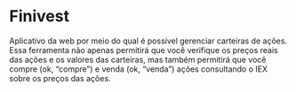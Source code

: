 # Finivest

Aplicativo da web por meio do qual é possível gerenciar carteiras de ações. Essa ferramenta não apenas permitirá que você verifique os preços reais das ações e os valores das carteiras, mas também permitirá que você compre (ok, “compre”) e venda (ok, “venda”) ações consultando o IEX sobre os preços das ações. 
